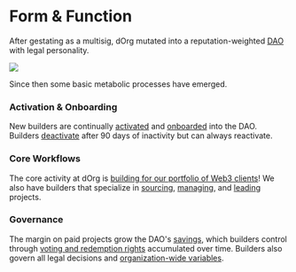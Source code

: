 # Form & Function

After gestating as a multisig, dOrg mutated into a reputation-weighted [DAO](../glossary/web3.md#dao) with legal personality.

![](../.gitbook/assets/artboard.png)

Since then some basic metabolic processes have emerged.

### Activation & Onboarding

New builders are continually [activated](../lifecycle/activation.md) and [onboarded](../lifecycle/onboarding.md) into the DAO. Builders [deactivate](../lifecycle/deactivation.md) after 90 days of inactivity but can always reactivate.

### Core Workflows

The core activity at dOrg is [building for our portfolio of Web3 clients](../workflows/building-1.md)! We also have builders that specialize in [sourcing](../workflows/sourcing.md), [managing](../workflows/project-manager.md), and [leading](../workflows/tech-lead.md) projects.

### Governance

The margin on paid projects grow the DAO's [savings](../governance/savings.md), which builders control through [voting and redemption rights](../governance/rep-and-tokens.md) accumulated over time. Builders also govern all legal decisions and [organization-wide variables](../governance/global-variables.md).



